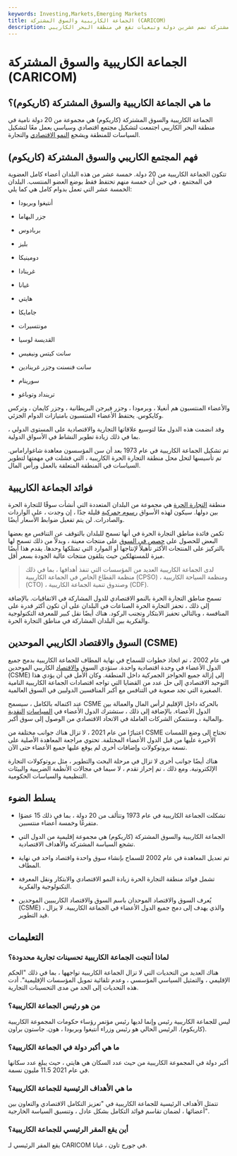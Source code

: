 ```yaml
---
keywords: Investing,Markets,Emerging Markets
title: الجماعة الكاريبية والسوق المشتركة (CARICOM)
description: الجماعة الكاريبية أو الجماعة الكاريبية والسوق المشتركة هي سوق مشتركة تضم عشرين دولة وتبعيات تقع في منطقة البحر الكاريبي.
---
```


# الجماعة الكاريبية والسوق المشتركة (CARICOM)
## ما هي الجماعة الكاريبية والسوق المشتركة (كاريكوم)؟

الجماعة الكاريبية والسوق المشتركة (كاريكوم) هي مجموعة من 20 دولة نامية في منطقة البحر الكاريبي اجتمعت لتشكيل مجتمع اقتصادي وسياسي يعمل معًا لتشكيل السياسات للمنطقة ويشجع [النمو الاقتصادي](/economicgrowth) والتجارة.

## فهم المجتمع الكاريبي والسوق المشتركة (كاريكوم)

تتكون الجماعة الكاريبية من 20 دولة. خمسة عشر من هذه البلدان أعضاء كامل العضوية في المجتمع ، في حين أن خمسة منهم تحتفظ فقط بوضع العضو المنتسب. البلدان الخمسة عشر التي تعمل بدوام كامل هي كما يلي:

- أنتيغوا وبربودا

- جزر البهاما

- بربادوس

- بليز

- دومينيكا

- غرينادا

- غيانا

- هايتي

- جامايكا

- مونتسيرات

- القديسة لوسيا

- سانت كيتس ونيفيس

- سانت فنسنت وجزر غرينادين

- سورينام

- ترينداد وتوباغو

والأعضاء المنتسبون هم أنغيلا ، وبرمودا ، وجزر فيرجن البريطانية ، وجزر كايمان ، وتركس وكايكوس. يحتفظ الأعضاء المنتسبون بامتيازات الدوام الجزئي.

وقد انضمت هذه الدول معًا لتوسيع علاقاتها التجارية والاقتصادية على المستوى الدولي ، بما في ذلك زيادة تطوير النشاط في الأسواق الدولية.

تم تشكيل الجماعة الكاريبية في عام 1973 بعد أن سن المؤسسون معاهدة شاغواراماس. تم تأسيسها لتحل محل منطقة التجارة الحرة الكاريبية ، التي فشلت في مهمتها لتطوير السياسات في المنطقة المتعلقة بالعمل ورأس المال.

## فوائد الجماعة الكاريبية

منطقة [التجارة الحرة](/free_trade_area) هي مجموعة من البلدان المتعددة التي أنشأت سوقًا للتجارة الحرة بين دولها. سيكون لهذه الأسواق [رسوم جمركية](/tariff) قليلة جدًا ، إن وجدت ، على الواردات والصادرات. لن يتم تفعيل ضوابط الأسعار أيضًا.

تكمن فائدة مناطق التجارة الحرة في أنها تسمح للبلدان بالتوقف عن التنافس مع بعضها البعض للحصول على [حصص في السوق](/marketshare) على منتجات معينة ، وبدلاً من ذلك تسمح لها بالتركيز على المنتجات الأكثر تأهيلاً لإنتاجها أو الموارد التي تمتلكها وحدها. يقدم هذا أيضًا ميزة للمستهلكين حيث يتلقون منتجات عالية الجودة بسعر أقل.

> لدى الجماعة الكاريبية العديد من المؤسسات التي تنفذ أهدافها ، بما في ذلك منظمة القطاع الخاص في الجماعة الكاريبية (CPSO) ، ومنظمة السياحة الكاريبية (CTO) ، وصندوق تنمية الجماعة الكاريبية (CDF).

>

تسمح مناطق التجارة الحرة بالنمو الاقتصادي للدول المشاركة في الاتفاقيات. بالإضافة إلى ذلك ، تحفز التجارة الحرة الصناعات في البلدان على أن تكون أكثر قدرة على المنافسة ، وبالتالي تحفيز الابتكار وتجنب الركود. هناك أيضًا نقل كبير للمعرفة التكنولوجية والفكرية بين البلدان المشاركة في مناطق التجارة الحرة.

## السوق والاقتصاد الكاريبي الموحدين (CSME)

في عام 2002 ، تم اتخاذ خطوات للسماح في نهاية المطاف للجماعة الكاريبية بدمج جميع الدول الأعضاء في وحدة اقتصادية واحدة. ستؤدي السوق [والاقتصاد](/caribbean-single-market-and-economy-csme) الكاريبي الموحدين (CSME) إلى إزالة جميع الحواجز الجمركية داخل المنطقة. وكان الأمل في أن يؤدي هذا التوحيد الاقتصادي إلى حل عدد من القضايا التي تواجه اقتصادات الجماعة الكاريبية النامية الصغيرة التي تجد صعوبة في التنافس مع أكبر المنافسين الدوليين في السوق العالمية.

عند اكتماله بالكامل ، سيسمح CSME بالحركة داخل الإقليم لرأس المال والعمالة بين الدول الأعضاء. بالإضافة إلى ذلك ، ستشترك الدول الأعضاء في [السياسات](/fiscalpolicy) [النقدية](/monetarypolicy) والمالية ، وستتمكن الشركات العاملة في الاتحاد الاقتصادي من الوصول إلى سوق أكبر.

اعتبارًا من عام 2021 ، لا تزال هناك جوانب مختلفة من CSME تحتاج إلى وضع اللمسات الأخيرة عليها من قبل الدول الأعضاء المختلفة. تحتوي مراجعة المعاهدة الأصلية على تسعة بروتوكولات وإضافات أخرى لم يوقع عليها جميع الأعضاء حتى الآن.

هناك أيضًا جوانب أخرى لا تزال في مرحلة البحث والتطوير ، مثل بروتوكولات التجارة الإلكترونية. ومع ذلك ، تم إحراز تقدم ، لا سيما في مجالات الأنظمة الضريبية والبيئات التنظيمية والسياسات الحكومية.

## يسلط الضوء

- تشكلت الجماعة الكاريبية في عام 1973 وتتألف من 20 دولة ، بما في ذلك 15 عضوًا متفرغًا وخمسة أعضاء منتسبين.

- الجماعة الكاريبية والسوق المشتركة (كاريكوم) هي مجموعة إقليمية من الدول التي تشجع السياسة المشتركة والأهداف الاقتصادية.

- تم تعديل المعاهدة في عام 2002 للسماح بإنشاء سوق واحدة واقتصاد واحد في نهاية المطاف.

- تشمل فوائد منطقة التجارة الحرة زيادة النمو الاقتصادي والابتكار ونقل المعرفة التكنولوجية والفكرية.

- يُعرف السوق والاقتصاد الموحدان باسم السوق والاقتصاد الكاريبيين الموحدين (CSME) ، والذي يهدف إلى دمج جميع الدول الأعضاء في الجماعة الكاريبية. لا يزال قيد التطوير.

## التعليمات

### لماذا أنتجت الجماعة الكاريبية تحسينات تجارية محدودة؟

هناك العديد من التحديات التي لا تزال الجماعة الكاريبية تواجهها ، بما في ذلك "الحكم الإقليمي ، والتمثيل السياسي المؤسسي ، وعدم تلقائية تمويل المؤسسات الإقليمية". أدت هذه التحديات إلى الحد من مدى التحسينات التجارية.

### من هو رئيس الجماعة الكاريبية؟

ليس للجماعة الكاريبية رئيس وإنما لديها رئيس مؤتمر رؤساء حكومات المجموعة الكاريبية (كاريكوم). الرئيس الحالي هو رئيس وزراء أنتيغوا وبربودا ، هون. جاستون براون.

### ما هي أكبر دولة في الجماعة الكاريبية؟

أكبر دولة في المجموعة الكاريبية من حيث عدد السكان هي هايتي ، حيث يبلغ عدد سكانها في عام 2021 11.5 مليون نسمة.

### ما هي الأهداف الرئيسية للجماعة الكاريبية؟

تتمثل الأهداف الرئيسية للجماعة الكاريبية في "تعزيز التكامل الاقتصادي والتعاون بين أعضائها ، لضمان تقاسم فوائد التكامل بشكل عادل ، وتنسيق السياسة الخارجية".

### أين يقع المقر الرئيسي للجماعة الكاريبية؟

يقع المقر الرئيسي لـ CARICOM في جورج تاون ، غيانا.

